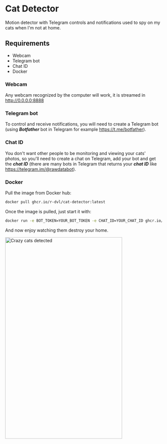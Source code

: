 # Cat Detector
Motion detector with Telegram controls and notifications used to spy on my cats when I'm not at home.
## Requirements
- Webcam
- Telegram bot
- Chat ID
- Docker

### Webcam
Any webcam recognized by the computer will work, it is streamed in http://0.0.0.0:8888
### Telegram bot
To control and receive notifications, you will need to create a Telegram bot (using ___Botfather___ bot in Telegram for example https://t.me/botfather).
### Chat ID
You don't want other people to be monitoring and viewing your cats' photos, so you'll need to create a chat on Telegram, add your bot and get the ___chat ID___ (there are many bots in Telegram that returns your ___chat ID___ like https://telegram.im/@rawdatabot).
### Docker
Pull the image from Docker hub:
~~~bash
docker pull ghcr.io/r-dvl/cat-detector:latest
~~~
Once the image is pulled, just start it with:
~~~bash
docker run -e BOT_TOKEN=YOUR_BOT_TOKEN -e CHAT_ID=YOUR_CHAT_ID ghcr.io/r-dvl/cat-detector:latest
~~~
And now enjoy watching them destroy your home.

<img src="https://i.gyazo.com/fd2e902c259fb6a44b80e83b58c6c787.jpg" alt="Crazy cats detected" width="376" height="647"/>
